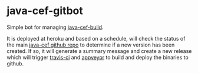 # java-cef-gitbot
Simple bot for managing [java-cef-build](https://github.com/jcefbuild/java-cef-build).

It is deployed at heroku and based on a schedule, will check the status of the main [java-cef github repo](https://github.com/chromiumembedded/java-cef) to determine if a new version has been created.
If so, it will generate a summary message and create a new release which will trigger [travis-ci](https://travis-ci.org/jcefbuild/java-cef-build) and [appveyor](https://ci.appveyor.com/project/smac89/java-cef-build) to build and deploy the binaries to github.
